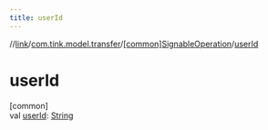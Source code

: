 ```yaml
---
title: userId
---
```

//[link](../../../index.html)/[com.tink.model.transfer](../index.html)/[[common]SignableOperation](index.html)/[userId](user-id.html)



# userId



[common]\
val [userId](user-id.html): [String](https://kotlinlang.org/api/latest/jvm/stdlib/kotlin/-string/index.html)




